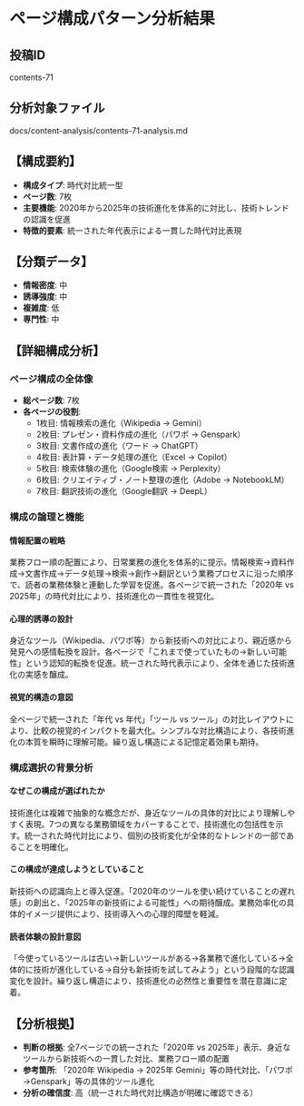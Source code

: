 # ページ構成パターン分析結果

## 投稿ID
contents-71

## 分析対象ファイル
docs/content-analysis/contents-71-analysis.md

## 【構成要約】
- **構成タイプ**: 時代対比統一型
- **ページ数**: 7枚
- **主要機能**: 2020年から2025年の技術進化を体系的に対比し、技術トレンドの認識を促進
- **特徴的要素**: 統一された年代表示による一貫した時代対比表現

## 【分類データ】
- **情報密度**: 中
- **誘導強度**: 中
- **複雑度**: 低
- **専門性**: 中

## 【詳細構成分析】

### ページ構成の全体像
- **総ページ数**: 7枚
- **各ページの役割**:
  - 1枚目: 情報検索の進化（Wikipedia → Gemini）
  - 2枚目: プレゼン・資料作成の進化（パワポ → Genspark）
  - 3枚目: 文書作成の進化（ワード → ChatGPT）
  - 4枚目: 表計算・データ処理の進化（Excel → Copilot）
  - 5枚目: 検索体験の進化（Google検索 → Perplexity）
  - 6枚目: クリエイティブ・ノート整理の進化（Adobe → NotebookLM）
  - 7枚目: 翻訳技術の進化（Google翻訳 → DeepL）

### 構成の論理と機能

#### 情報配置の戦略
業務フロー順の配置により、日常業務の進化を体系的に提示。情報検索→資料作成→文書作成→データ処理→検索→創作→翻訳という業務プロセスに沿った順序で、読者の業務体験と連動した学習を促進。各ページで統一された「2020年 vs 2025年」の時代対比により、技術進化の一貫性を視覚化。

#### 心理的誘導の設計
身近なツール（Wikipedia、パワポ等）から新技術への対比により、親近感から発見への感情転換を設計。各ページで「これまで使っていたもの→新しい可能性」という認知的転換を促進。統一された時代表示により、全体を通じた技術進化の実感を醸成。

#### 視覚的構造の意図
全ページで統一された「年代 vs 年代」「ツール vs ツール」の対比レイアウトにより、比較の視覚的インパクトを最大化。シンプルな対比構造により、各技術進化の本質を瞬時に理解可能。繰り返し構造による記憶定着効果も期待。

### 構成選択の背景分析

#### なぜこの構成が選ばれたか
技術進化は複雑で抽象的な概念だが、身近なツールの具体的対比により理解しやすく表現。7つの異なる業務領域をカバーすることで、技術進化の包括性を示す。統一された時代対比により、個別の技術変化が全体的なトレンドの一部であることを明確化。

#### この構成が達成しようとしていること
新技術への認識向上と導入促進。「2020年のツールを使い続けていることの遅れ感」の創出と、「2025年の新技術による可能性」への期待醸成。業務効率化の具体的イメージ提供により、技術導入への心理的障壁を軽減。

#### 読者体験の設計意図
「今使っているツールは古い→新しいツールがある→各業務で進化している→全体的に技術が進化している→自分も新技術を試してみよう」という段階的な認識変化を設計。繰り返し構造により、技術進化の必然性と重要性を潜在意識に定着。

## 【分析根拠】
- **判断の根拠**: 全7ページでの統一された「2020年 vs 2025年」表示、身近なツールから新技術への一貫した対比、業務フロー順の配置
- **参考箇所**: 「2020年 Wikipedia → 2025年 Gemini」等の時代対比、「パワポ→Genspark」等の具体的ツール進化
- **分析の確信度**: 高（統一された時代対比構造が明確に確認できる）